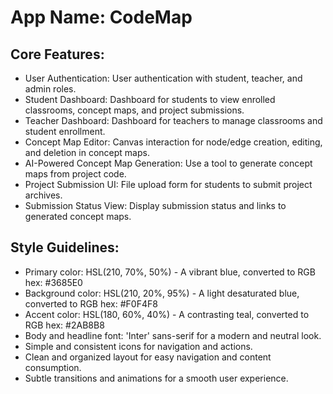 # **App Name**: CodeMap

## Core Features:

- User Authentication: User authentication with student, teacher, and admin roles.
- Student Dashboard: Dashboard for students to view enrolled classrooms, concept maps, and project submissions.
- Teacher Dashboard: Dashboard for teachers to manage classrooms and student enrollment.
- Concept Map Editor: Canvas interaction for node/edge creation, editing, and deletion in concept maps.
- AI-Powered Concept Map Generation: Use a tool to generate concept maps from project code.
- Project Submission UI: File upload form for students to submit project archives.
- Submission Status View: Display submission status and links to generated concept maps.

## Style Guidelines:

- Primary color: HSL(210, 70%, 50%) - A vibrant blue, converted to RGB hex: #3685E0
- Background color: HSL(210, 20%, 95%) - A light desaturated blue, converted to RGB hex: #F0F4F8
- Accent color: HSL(180, 60%, 40%) - A contrasting teal, converted to RGB hex: #2AB8B8
- Body and headline font: 'Inter' sans-serif for a modern and neutral look.
- Simple and consistent icons for navigation and actions.
- Clean and organized layout for easy navigation and content consumption.
- Subtle transitions and animations for a smooth user experience.
